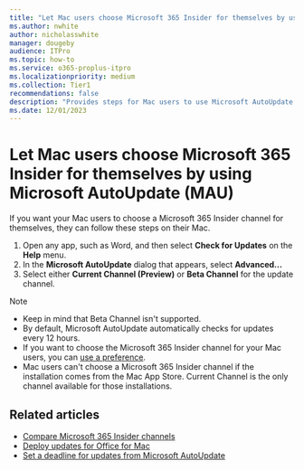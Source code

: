 ```yaml
---
title: "Let Mac users choose Microsoft 365 Insider for themselves by using Microsoft AutoUpdate (MAU)"
ms.author: nwhite
author: nicholasswhite
manager: dougeby
audience: ITPro
ms.topic: how-to
ms.service: o365-proplus-itpro
ms.localizationpriority: medium
ms.collection: Tier1
recommendations: false
description: "Provides steps for Mac users to use Microsoft AutoUpdate (MAU) to choose Microsoft 365 Insider for themselves."
ms.date: 12/01/2023
---
```


# Let Mac users choose Microsoft 365 Insider for themselves by using Microsoft AutoUpdate (MAU)

If you want your Mac users to choose a Microsoft 365 Insider channel for themselves, they can follow these steps on their Mac.

1. Open any app, such as Word, and then select **Check for Updates** on the **Help** menu.
2. In the **Microsoft AutoUpdate** dialog that appears, select **Advanced...**
3. Select either **Current Channel (Preview)** or **Beta Channel** for the update channel.

> [!NOTE]
> - Keep in mind that Beta Channel isn't supported.
> - By default, Microsoft AutoUpdate automatically checks for updates every 12 hours.
> - If you want to choose the Microsoft 365 Insider channel for your Mac users, you can [use a preference](preference.md).
> - Mac users can't choose a Microsoft 365 Insider channel if the installation comes from the Mac App Store. Current Channel is the only channel available for those installations.

## Related articles
- [Compare Microsoft 365 Insider channels](../compare-channels.md)
- [Deploy updates for Office for Mac](../../mac/deploy-updates-for-office-for-mac.md)
- [Set a deadline for updates from Microsoft AutoUpdate](../../mac/mau-deadline.md)